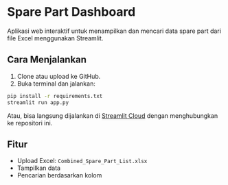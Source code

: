 # Spare Part Dashboard

Aplikasi web interaktif untuk menampilkan dan mencari data spare part dari file Excel menggunakan Streamlit.

## Cara Menjalankan

1. Clone atau upload ke GitHub.
2. Buka terminal dan jalankan:

```bash
pip install -r requirements.txt
streamlit run app.py
```

Atau, bisa langsung dijalankan di [Streamlit Cloud](https://streamlit.io/cloud) dengan menghubungkan ke repositori ini.

## Fitur

- Upload Excel: `Combined_Spare_Part_List.xlsx`
- Tampilkan data
- Pencarian berdasarkan kolom
